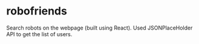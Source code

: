 # robofriends

Search robots on the webpage (built using React). Used JSONPlaceHolder API to get the list of users.
